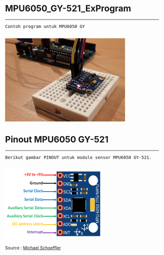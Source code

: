 # MPU6050_GY-521_ExProgram
<hr border="4px" color="black">
<pre>
Contoh program untuk MPU6050_GY 
</pre>

<br>
<img src="img/mpu-6050.jpg" alt="MPU6050" width="393px" height="273px">
<br>

# Pinout MPU6050 GY-521
<hr border="4px" color="Black">
<pre>
Berikut gambar PINOUT untuk module sensor MPU6050 GY-521.
</pre>
<br>
<img src="img/MPU6050-Pinout.png" alt="pinout of MPU6050" width="318px" height="229px">
<br>

<br>
  Source : <a href="http://www.mschoeffler.de"> Michael Schoeffler </a>
<br>

